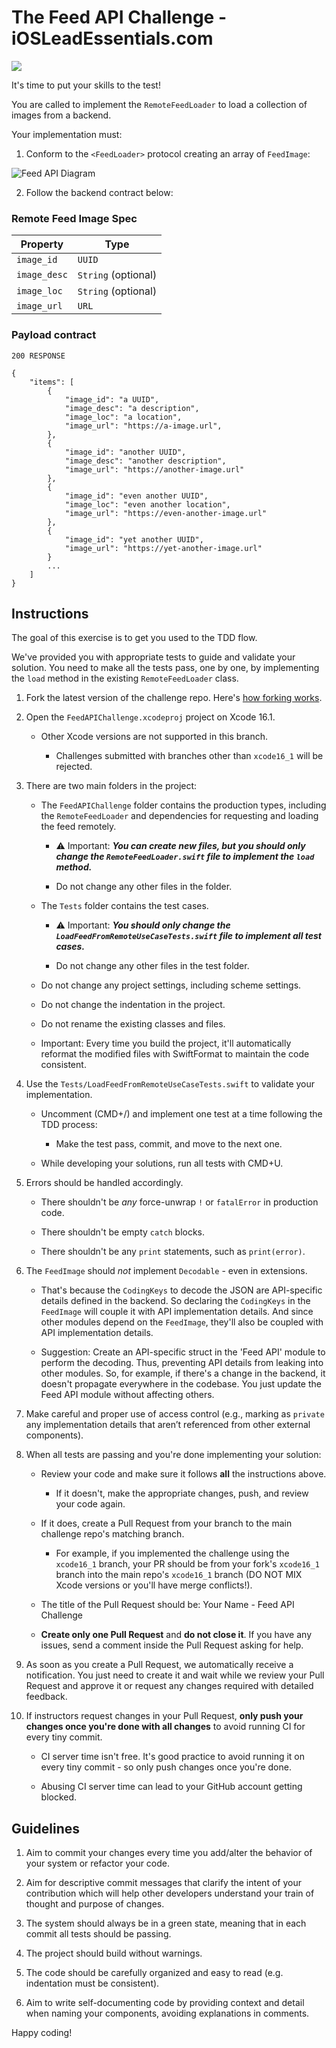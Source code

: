 # The Feed API Challenge - iOSLeadEssentials.com

![](https://github.com/essentialdevelopercom/ios-lead-essentials-feed-api-challenge/workflows/CI/badge.svg)

It's time to put your skills to the test!

You are called to implement the `RemoteFeedLoader` to load a collection of images from a backend.

Your implementation must:

1) Conform to the `<FeedLoader>` protocol creating an array of `FeedImage`:

![Feed API Diagram](diagram.png)

2) Follow the backend contract below:

### Remote Feed Image Spec

| Property      | Type                |
|---------------|---------------------|
| `image_id`    | `UUID`              |
| `image_desc`  | `String` (optional) |
| `image_loc`   | `String` (optional) |
| `image_url`	| `URL`               |

### Payload contract

```
200 RESPONSE

{
	"items": [
		{
			"image_id": "a UUID",
			"image_desc": "a description",
			"image_loc": "a location",
			"image_url": "https://a-image.url",
		},
		{
			"image_id": "another UUID",
			"image_desc": "another description",
			"image_url": "https://another-image.url"
		},
		{
			"image_id": "even another UUID",
			"image_loc": "even another location",
			"image_url": "https://even-another-image.url"
		},
		{
			"image_id": "yet another UUID",
			"image_url": "https://yet-another-image.url"
		}
		...
	]
}
```


## Instructions

The goal of this exercise is to get you used to the TDD flow.

We've provided you with appropriate tests to guide and validate your solution. You need to make all the tests pass, one by one, by implementing the `load` method in the existing `RemoteFeedLoader` class.

1) Fork the latest version of the challenge repo. Here's <a href="https://guides.github.com/activities/forking" target="_blank">how forking works</a>.

2) Open the `FeedAPIChallenge.xcodeproj` project on Xcode 16.1.

	- Other Xcode versions are not supported in this branch.
	
		- Challenges submitted with branches other than `xcode16_1` will be rejected.

3) There are two main folders in the project:
	- The `FeedAPIChallenge` folder contains the production types, including the `RemoteFeedLoader` and dependencies for requesting and loading the feed remotely. 

		- ⚠️ Important: ***You can create new files, but you should only change the `RemoteFeedLoader.swift` file to implement the `load` method.***

		- Do not change any other files in the folder.
	
	- The `Tests` folder contains the test cases. 

		- ⚠️ Important: ***You should only change the `LoadFeedFromRemoteUseCaseTests.swift` file to implement all test cases.***

		- Do not change any other files in the test folder.

	- Do not change any project settings, including scheme settings.

	- Do not change the indentation in the project.

	- Do not rename the existing classes and files.

	- Important: Every time you build the project, it'll automatically reformat the modified files with SwiftFormat to maintain the code consistent.

4) Use the `Tests/LoadFeedFromRemoteUseCaseTests.swift` to validate your implementation. 

	- Uncomment (CMD+/) and implement one test at a time following the TDD process: 
		- Make the test pass, commit, and move to the next one.

	- While developing your solutions, run all tests with CMD+U. 

5) Errors should be handled accordingly.
	- There shouldn't be *any* force-unwrap `!` or `fatalError` in production code.

	- There shouldn't be empty `catch` blocks.

	- There shouldn't be any `print` statements, such as `print(error)`.

6) The `FeedImage` should *not* implement `Decodable` - even in extensions. 

	- That's because the `CodingKeys` to decode the JSON are API-specific details defined in the backend. So declaring the `CodingKeys` in the `FeedImage` will couple it with API implementation details. And since other modules depend on the `FeedImage`, they'll also be coupled with API implementation details.

	- Suggestion: Create an API-specific struct in the 'Feed API' module to perform the decoding. Thus, preventing API details from leaking into other modules. So, for example, if there's a change in the backend, it doesn't propagate everywhere in the codebase. You just update the Feed API module without affecting others.

7) Make careful and proper use of access control (e.g., marking as `private` any implementation details that aren’t referenced from other external components).

8) When all tests are passing and you're done implementing your solution:

	- Review your code and make sure it follows **all** the instructions above.

		- If it doesn't, make the appropriate changes, push, and review your code again.

	- If it does, create a Pull Request from your branch to the main challenge repo's matching branch.

		- For example, if you implemented the challenge using the `xcode16_1` branch, your PR should be from your fork's `xcode16_1` branch into the main repo's `xcode16_1` branch (DO NOT MIX Xcode versions or you'll have merge conflicts!).

	- The title of the Pull Request should be: Your Name - Feed API Challenge
	
	- **Create only one Pull Request** and **do not close it**. If you have any issues, send a comment inside the Pull Request asking for help.

9) As soon as you create a Pull Request, we automatically receive a notification. You just need to create it and wait while we review your Pull Request and approve it or request any changes required with detailed feedback.

10) If instructors request changes in your Pull Request, **only push your changes once you're done with all changes** to avoid running CI for every tiny commit. 

	- CI server time isn't free. It's good practice to avoid running it on every tiny commit - so only push changes once you're done.

	- Abusing CI server time can lead to your GitHub account getting blocked.


## Guidelines

1) Aim to commit your changes every time you add/alter the behavior of your system or refactor your code.

2) Aim for descriptive commit messages that clarify the intent of your contribution which will help other developers understand your train of thought and purpose of changes.

3) The system should always be in a green state, meaning that in each commit all tests should be passing.

4) The project should build without warnings.

5) The code should be carefully organized and easy to read (e.g. indentation must be consistent).

6) Aim to write self-documenting code by providing context and detail when naming your components, avoiding explanations in comments.

Happy coding!
